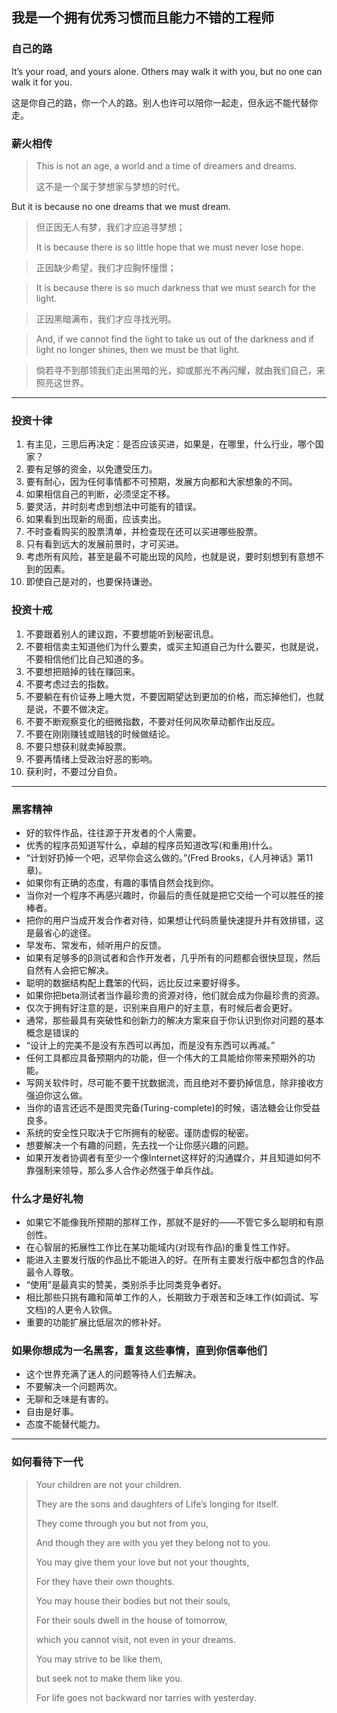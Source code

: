 ## 我是一个拥有优秀习惯而且能力不错的工程师

### 自己的路

It’s your road, and yours alone.  Others may walk it with you, but no one can walk it for you.

这是你自己的路，你一个人的路。别人也许可以陪你一起走，但永远不能代替你走。


### 薪火相传
> This is not an age, a world and a time of dreamers and dreams. 
>
> 这不是一个属于梦想家与梦想的时代。
>
But it is because no one dreams that we must dream. 
> 
> 但正因无人有梦，我们才应追寻梦想；
>
>It is because there is so little hope that we must never lose hope. 

> 正因缺少希望，我们才应胸怀憧憬；

> It is because there is so much darkness that we must search for the light. 

> 正因黑暗满布，我们才应寻找光明。

> And, if we cannot find the light to take us out of the darkness and if light no longer shines, then we must be that light.

> 倘若寻不到那领我们走出黑暗的光，抑或那光不再闪耀，就由我们自己，来照亮这世界。

---

### 投资十律
 
1. 有主见，三思后再决定：是否应该买进，如果是，在哪里，什么行业，哪个国家？
2. 要有足够的资金，以免遭受压力。
3. 要有耐心，因为任何事情都不可预期，发展方向都和大家想象的不同。
4. 如果相信自己的判断，必须坚定不移。
5. 要灵活，并时刻考虑到想法中可能有的错误。
6. 如果看到出现新的局面，应该卖出。
7. 不时查看购买的股票清单，并检查现在还可以买进哪些股票。
8. 只有看到远大的发展前景时，才可买进。
9. 考虑所有风险，甚至是最不可能出现的风险，也就是说，要时刻想到有意想不到的因素。
10. 即使自己是对的，也要保持谦逊。
 
### 投资十戒
 
1. 不要跟着别人的建议跑，不要想能听到秘密讯息。
2. 不要相信卖主知道他们为什么要卖，或买主知道自己为什么要买，也就是说，不要相信他们比自己知道的多。
3. 不要想把赔掉的钱在赚回来。
4. 不要考虑过去的指数。
5. 不要躺在有价证券上睡大觉，不要因期望达到更加的价格，而忘掉他们，也就是说，不要不做决定。
6. 不要不断观察变化的细微指数，不要对任何风吹草动都作出反应。
7. 不要在刚刚赚钱或赔钱的时候做结论。
8. 不要只想获利就卖掉股票。
9. 不要再情绪上受政治好恶的影响。
10. 获利时，不要过分自负。

---

### 黑客精神
- 好的软件作品，往往源于开发者的个人需要。
- 优秀的程序员知道写什么，卓越的程序员知道改写(和重用)什么。
- “计划好扔掉一个吧，迟早你会这么做的。”(Fred Brooks，《人月神话》第11章)。
- 如果你有正确的态度，有趣的事情自然会找到你。
- 当你对一个程序不再感兴趣时，你最后的责任就是把它交给一个可以胜任的接棒者。
- 把你的用户当成开发合作者对待，如果想让代码质量快速提升并有效排错，这是最省心的途径。
- 早发布、常发布，倾听用户的反馈。
- 如果有足够多的β测试者和合作开发者，几乎所有的问题都会很快显现，然后自然有人会把它解决。
- 聪明的数据结构配上蠢笨的代码，远比反过来要好得多。
- 如果你把beta测试者当作最珍贵的资源对待，他们就会成为你最珍贵的资源。
- 仅次于拥有好注意的是，识别来自用户的好主意，有时候后者会更好。
- 通常，那些最具有突破性和创新力的解决方案来自于你认识到你对问题的基本概念是错误的
- “设计上的完美不是没有东西可以再加，而是没有东西可以再减。”
- 任何工具都应具备预期内的功能，但一个伟大的工具能给你带来预期外的功能。
- 写网关软件时，尽可能不要干扰数据流，而且绝对不要扔掉信息，除非接收方强迫你这么做。
- 当你的语言还远不是图灵完备(Turing-complete)的时候，语法糖会让你受益良多。
- 系统的安全性只取决于它所拥有的秘密。谨防虚假的秘密。
- 想要解决一个有趣的问题，先去找一个让你感兴趣的问题。
- 如果开发者协调者有至少一个像Internet这样好的沟通媒介，并且知道如何不靠强制来领导，那么多人合作必然强于单兵作战。

### 什么才是好礼物
- 如果它不能像我所预期的那样工作，那就不是好的——不管它多么聪明和有原创性。
- 在心智层的拓展性工作比在某功能域内(对现有作品)的重复性工作好。
- 能进入主要发行版的作品比不能进入的好。在所有主要发行版中都包含的作品最令人尊敬。
- “使用”是最真实的赞美，类别杀手比同类竞争者好。
- 相比那些只挑有趣和简单工作的人，长期致力于艰苦和乏味工作(如调试、写文档)的人更令人钦佩。
- 重要的功能扩展比低层次的修补好。

### 如果你想成为一名黑客，重复这些事情，直到你信奉他们
- 这个世界充满了迷人的问题等待人们去解决。
- 不要解决一个问题两次。
- 无聊和乏味是有害的。
- 自由是好事。
- 态度不能替代能力。

---

### 如何看待下一代

>Your children are not your children.
>
>They are the sons and daughters of Life’s longing for itself.
>
>They come through you but not from you,
>
>And though they are with you yet they belong not to you.
>
>You may give them your love but not your thoughts, 
>
>For they have their own thoughts.
>
>You may house their bodies but not their souls,
>
>For their souls dwell in the house of tomorrow, 
>
>which you cannot visit, not even in your dreams.
>
>You may strive to be like them, 
>
>but seek not to make them like you.
>
>For life goes not backward nor tarries with yesterday.

